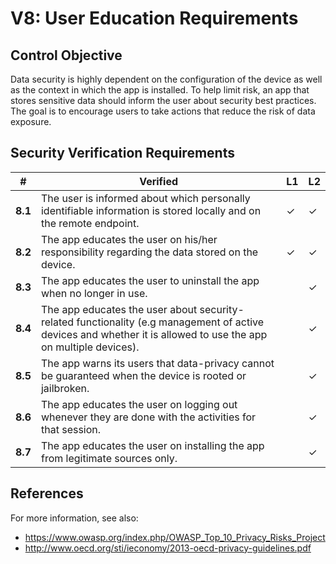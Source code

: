 # V8: User Education Requirements

## Control Objective

Data security is highly dependent on the configuration of the device as well as the context in which the app is installed. To help limit risk, an app that stores sensitive data should inform the user about security best practices. The goal is to encourage users to take actions that reduce the risk of data exposure.

## Security Verification Requirements

| # | Verified | L1 | L2 |
| --- | --- | --- | --- |
| **8.1** | The user is informed about which personally identifiable information is stored locally and on the remote endpoint. | ✓ | ✓ |
| **8.2** | The app educates the user on his/her responsibility regarding the data stored on the device. | ✓ | ✓ |
| **8.3** | The app educates the user to uninstall the app when no longer in use. |  | ✓ |
| **8.4** | The app educates the user about security-related functionality (e.g management of active devices and whether it is allowed to use the app on multiple devices).|  | ✓ |
| **8.5** | The app warns its users that data-privacy cannot be guaranteed when the device is rooted or jailbroken.|  | ✓ |
| **8.6** | The app educates the user on logging out whenever they are done with the activities for that session. |  | ✓ |
| **8.7** | The app educates the user on installing the app from legitimate sources only.|  | ✓ |

## References

For more information, see also:

- https://www.owasp.org/index.php/OWASP_Top_10_Privacy_Risks_Project
- http://www.oecd.org/sti/ieconomy/2013-oecd-privacy-guidelines.pdf
